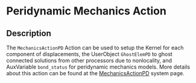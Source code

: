 # Peridynamic Mechanics Action

## Description

The `MechanicsActionPD` Action can be used to setup the Kernel for each component of displacements, the UserObject `GhostElemPD` to ghost connected solutions from other processors due to nonlocality, and AuxVariable `bond_status` for peridynamic mechanics models. More details about this action can be found at the [MechanicsActionPD](Peridynamics/Mechanics/Master/index.md) system page.
